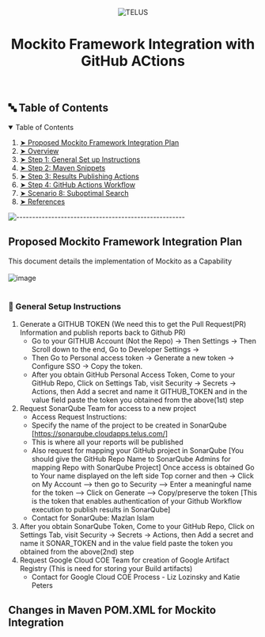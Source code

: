 
<p align="center"> 
<img src="https://user-images.githubusercontent.com/100637276/163732513-0201b81d-d6d6-4ab9-9cf3-3f6b6c1e2f44.png" alt="TELUS">
</p>
 
<h1 id="heading" align="center"> Mockito Framework Integration with GitHub ACtions </h1>


<br>

<h2 id="table-of-contents"> 🔤 Table of Contents</h2>

<details open="open">
  <summary>Table of Contents</summary>
  <ol>
    <li><a href="#proposed-mockito-framework-integration-plan"> ➤ Proposed Mockito Framework Integration Plan</a></li>
    <li><a href="#overview"> ➤ Overview</a></li>
    <li><a href="#step1"> ➤ Step 1: General Set up Instructions </a></li>
    <li><a href="#step2"> ➤ Step 2: Maven Snippets </a></li>
    <li><a href="#step3"> ➤ Step 3: Results Publishing Actions </a></li>
    <li><a href="#step4"> ➤ Step 4: GitHub Actions Workflow </a></li>
    <li><a href="#scenario8"> ➤ Scenario 8: Suboptimal Search </a></li>
    <li><a href="#references"> ➤ References</a></li>
   </ol>
</details>

![-----------------------------------------------------](https://raw.githubusercontent.com/andreasbm/readme/master/assets/lines/rainbow.png)


## Proposed Mockito Framework Integration Plan

This document details the implementation of Mockito as a Capability
<br>
<br>
![image](https://user-images.githubusercontent.com/100637276/163222841-6ad7a78b-6937-4718-a5ea-f4a661c9cd67.png)
<br>
<br>
<!-- STEP1 -->
<h3 id="step1"> 🔰 General Setup Instructions</h3>

1. Generate a GITHUB TOKEN (We need this to get the Pull Request(PR) Information and publish reports back to Github PR)
   * Go to your GITHUB Account (Not the Repo) -> Then Settings -> Then Scroll down to the end, Go to Developer Settings ->
   * Then Go to Personal access token -> Generate a new token -> Configure SSO -> Copy the token.
   * After you obtain GitHub Personal Access Token, Come to your GitHub Repo, Click on Settings Tab, visit Security -> Secrets -> Actions, then Add a secret and name it GITHUB_TOKEN  and in the value field paste the token you obtained from the above(1st) step
2. Request SonarQube Team for access to a new project 
   * Access Request Instructions:
   * Specify the name of the project to be created in SonarQube [https://sonarqube.cloudapps.telus.com/]
   * This is where all your reports will be published
   * Also request for mapping your GitHub project in SonarQube [You should give the GitHub Repo Name to SonarQube Admins for mapping Repo with SonarQube Project]
    Once access is obtained Go to Your name displayed on the left side Top corner and then -> Click on My Account --> then go to Security --> Enter a meaningful name for the token --> Click on Generate --> Copy/preserve the token [This is the token that enables authentication of your Github Workflow execution to publish results in SonarQube]
   * Contact for SonarQube: Mazlan Islam
3. After you obtain SonarQube Token, Come to your GitHub Repo, Click on Settings Tab, visit Security -> Secrets -> Actions, then Add a secret and name it SONAR_TOKEN and in the value field paste the token you obtained from the above(2nd) step
4. Request Google Cloud COE Team for creation of Google Artifact Registry (This is need for storing your Build artifacts) 
   * Contact for Google Cloud COE Process  - Liz Lozinsky and Katie Peters

## Changes in Maven POM.XML for Mockito Integration


